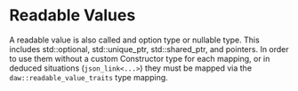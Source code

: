 # Readable Values

A readable value is also called and option type or nullable type.  This includes std::optional, std::unique_ptr, std::shared_ptr, and pointers.  In order to use them without a custom Constructor type for each mapping, or in deduced situations (`json_link<...>`) they must be mapped via the `daw::readable_value_traits` type mapping.